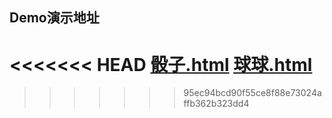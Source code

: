 ## Demo演示地址
<<<<<<< HEAD
[骰子.html](https://coderlius.github.io/H5Sth/CSS3%E5%8A%A8%E7%94%BB%E4%B9%8B3D/%E9%AA%B0%E5%AD%90.html)
[球球.html](https://coderlius.github.io/H5Sth/CSS3%E5%8A%A8%E7%94%BB%E4%B9%8B3D/%E7%90%83%E7%90%83.html) 
=======
[]()
>>>>>>> 95ec94bcd90f55ce8f88e73024affb362b323dd4
